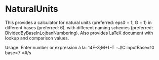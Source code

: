 # NaturalUnits
This provides a calculator for natural units (preferred: eps0 = 1, G = 1) in different bases (preferred: 6), with different naming schemes (preferred: DividedByBaseInLojbanNumbering). Also provides LaTeX document with lookup and comparison values.

Usage:
Enter number or expression à la:
14E-3;M+L-T
=J/C
inputBase=10
base=7
=#/s
